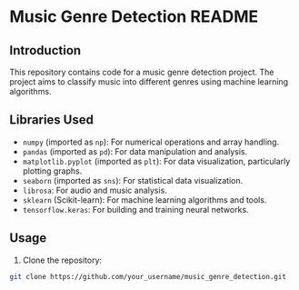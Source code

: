 
# Music Genre Detection README

## Introduction
This repository contains code for a music genre detection project. The project aims to classify music into different genres using machine learning algorithms. 

## Libraries Used
- `numpy` (imported as `np`): For numerical operations and array handling.
- `pandas` (imported as `pd`): For data manipulation and analysis.
- `matplotlib.pyplot` (imported as `plt`): For data visualization, particularly plotting graphs.
- `seaborn` (imported as `sns`): For statistical data visualization.
- `librosa`: For audio and music analysis.
- `sklearn` (Scikit-learn): For machine learning algorithms and tools.
- `tensorflow.keras`: For building and training neural networks.

## Usage
1. Clone the repository:

```bash
git clone https://github.com/your_username/music_genre_detection.git
